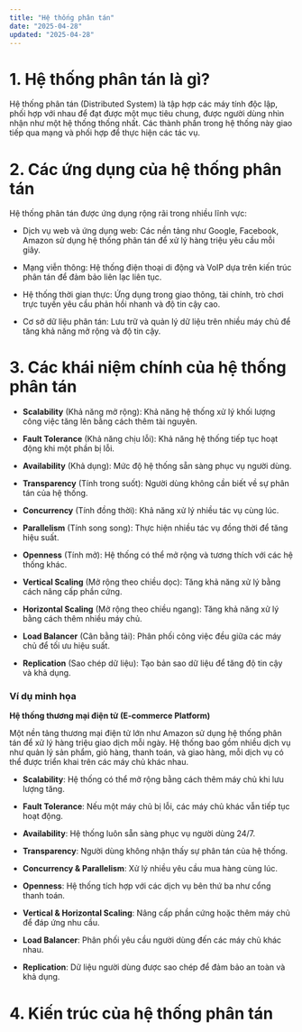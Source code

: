 ```yaml
---
title: "Hệ thống phân tán"
date: "2025-04-28"
updated: "2025-04-28"
---
```


# 1. Hệ thống phân tán là gì?

Hệ thống phân tán (Distributed System) là tập hợp các máy tính độc lập, phối hợp với nhau để đạt được một mục tiêu chung, được người dùng nhìn nhận như một hệ thống thống nhất. Các thành phần trong hệ thống này giao tiếp qua mạng và phối hợp để thực hiện các tác vụ.

# 2. Các ứng dụng của hệ thống phân tán

Hệ thống phân tán được ứng dụng rộng rãi trong nhiều lĩnh vực:

- Dịch vụ web và ứng dụng web: Các nền tảng như Google, Facebook, Amazon sử dụng hệ thống phân tán để xử lý hàng triệu yêu cầu mỗi giây.​

- Mạng viễn thông: Hệ thống điện thoại di động và VoIP dựa trên kiến trúc phân tán để đảm bảo liên lạc liên tục.​

- Hệ thống thời gian thực: Ứng dụng trong giao thông, tài chính, trò chơi trực tuyến yêu cầu phản hồi nhanh và độ tin cậy cao.​

- Cơ sở dữ liệu phân tán: Lưu trữ và quản lý dữ liệu trên nhiều máy chủ để tăng khả năng mở rộng và độ tin cậy.

# 3. Các khái niệm chính của hệ thống phân tán

- **Scalability** (Khả năng mở rộng): Khả năng hệ thống xử lý khối lượng công việc tăng lên bằng cách thêm tài nguyên.​

- **Fault Tolerance** (Khả năng chịu lỗi): Khả năng hệ thống tiếp tục hoạt động khi một phần bị lỗi.​

- **Availability** (Khả dụng): Mức độ hệ thống sẵn sàng phục vụ người dùng.​

- **Transparency** (Tính trong suốt): Người dùng không cần biết về sự phân tán của hệ thống.​

- **Concurrency** (Tính đồng thời): Khả năng xử lý nhiều tác vụ cùng lúc.​

- **Parallelism** (Tính song song): Thực hiện nhiều tác vụ đồng thời để tăng hiệu suất.​

- **Openness** (Tính mở): Hệ thống có thể mở rộng và tương thích với các hệ thống khác.​

- **Vertical Scaling** (Mở rộng theo chiều dọc): Tăng khả năng xử lý bằng cách nâng cấp phần cứng.​

- **Horizontal Scaling** (Mở rộng theo chiều ngang): Tăng khả năng xử lý bằng cách thêm nhiều máy chủ.​

- **Load Balancer** (Cân bằng tải): Phân phối công việc đều giữa các máy chủ để tối ưu hiệu suất.​

- **Replication** (Sao chép dữ liệu): Tạo bản sao dữ liệu để tăng độ tin cậy và khả dụng.​

### Ví dụ minh họa
**Hệ thống thương mại điện tử (E-commerce Platform)** 

Một nền tảng thương mại điện tử lớn như Amazon sử dụng hệ thống phân tán để xử lý hàng triệu giao dịch mỗi ngày. Hệ thống bao gồm nhiều dịch vụ như quản lý sản phẩm, giỏ hàng, thanh toán, và giao hàng, mỗi dịch vụ có thể được triển khai trên các máy chủ khác nhau.​

- **Scalability**: Hệ thống có thể mở rộng bằng cách thêm máy chủ khi lưu lượng tăng.​

- **Fault Tolerance**: Nếu một máy chủ bị lỗi, các máy chủ khác vẫn tiếp tục hoạt động.​

- **Availability**: Hệ thống luôn sẵn sàng phục vụ người dùng 24/7.​

- **Transparency**: Người dùng không nhận thấy sự phân tán của hệ thống.​

- **Concurrency & Parallelism**: Xử lý nhiều yêu cầu mua hàng cùng lúc.​

- **Openness**: Hệ thống tích hợp với các dịch vụ bên thứ ba như cổng thanh toán.​

- **Vertical & Horizontal Scaling**: Nâng cấp phần cứng hoặc thêm máy chủ để đáp ứng nhu cầu.​

- **Load Balancer**: Phân phối yêu cầu người dùng đến các máy chủ khác nhau.​

- **Replication**: Dữ liệu người dùng được sao chép để đảm bảo an toàn và khả dụng.​

# 4. Kiến trúc của hệ thống phân tán
